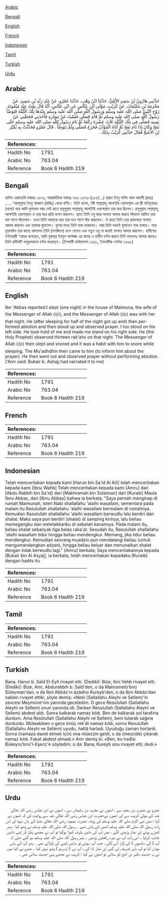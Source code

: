 [Arabic](#arabic)

[Bengali](#bengali)

[English](#english)

[French](#french)

[Indonesian](#indonesian)

[Tamil](#tamil)

[Turkish](#turkish)

[Urdu](#urdu)

## Arabic


<div dir="rtl" lang="ar" style={{fontSize:'larger',backgroundColor:'#f8f9fa',padding:20}}>
حَدَّثَنِي هَارُونُ بْنُ سَعِيدٍ الأَيْلِيُّ، حَدَّثَنَا ابْنُ وَهْبٍ، حَدَّثَنَا عَمْرٌو، عَنْ عَبْدِ رَبِّهِ بْنِ سَعِيدٍ، عَنْ مَخْرَمَةَ بْنِ سُلَيْمَانَ، عَنْ كُرَيْبٍ، مَوْلَى ابْنِ عَبَّاسٍ عَنِ ابْنِ عَبَّاسٍ، أَنَّهُ قَالَ نِمْتُ عِنْدَ مَيْمُونَةَ زَوْجِ النَّبِيِّ صلى الله عليه وسلم وَرَسُولُ اللَّهِ صلى الله عليه وسلم عِنْدَهَا تِلْكَ اللَّيْلَةَ فَتَوَضَّأَ رَسُولُ اللَّهِ صلى الله عليه وسلم ثُمَّ قَامَ فَصَلَّى فَقُمْتُ عَنْ يَسَارِهِ فَأَخَذَنِي فَجَعَلَنِي عَنْ يَمِينِهِ فَصَلَّى فِي تِلْكَ اللَّيْلَةِ ثَلاَثَ عَشْرَةَ رَكْعَةً ثُمَّ نَامَ رَسُولُ اللَّهِ صلى الله عليه وسلم حَتَّى نَفَخَ وَكَانَ إِذَا نَامَ نَفَخَ ثُمَّ أَتَاهُ الْمُؤَذِّنُ فَخَرَجَ فَصَلَّى وَلَمْ يَتَوَضَّأْ ‏.‏ قَالَ عَمْرٌو فَحَدَّثْتُ بِهِ بُكَيْرَ بْنَ الأَشَجِّ فَقَالَ حَدَّثَنِي كُرَيْبٌ بِذَلِكَ ‏.‏
</div>
<div style={{backgroundColor:'#f8f9fa',padding:20, marginBottom: 10}}><table> <thead> <tr> <th>References:</th> <th></th> </tr> </thead> <tbody><tr><td>Hadith No</td><td>1791</td></tr><tr><td>Arabic No</td><td>763.04</td></tr><tr><td>Reference</td><td>Book 6 Hadith 219</td></tr></tbody></table></div>

## Bengali


<div dir="ltr" lang="bn" style={{fontSize:'larger',backgroundColor:'#f8f9fa',padding:20}}>
হাদিস একাডেমি নাম্বারঃ ১৬৭৬, আন্তর্জাতিক নাম্বারঃ ৭৬৩ ১৬৭৬-(১৮৪/...) হারূন ইবনু সাঈদ আল আয়লী (রহঃ) ..... 'আবদুল্লাহ ইবনু আব্বাস (রাযিঃ) থেকে বর্ণিত। তিনি বলেন, নবী সাল্লাল্লাহু আলাইহি ওয়াসাল্লাম এর স্ত্রী মাইমূনাহর (খালা) ঘরে আমি ঘুমালাম আর সেই রাতে রসূলুল্লাহ সাল্লাল্লাহু আলাইহি ওয়াসাল্লাম তার ঘরে ছিলেন। রসূলুল্লাহ সাল্লাল্লাহু আলাইহি ওয়াসাল্লাম-ও তার ঘরে রাত্রি যাপন করলেন। রাতে তিনি ওযু করে সালাত আদায় করতে দাঁড়ালে আমিও তার বাম পাশে দাঁড়ালাম। তখন তিনি আমাকে ধরে তার ডান পাশে দাঁড় করালেন। ঐ রাতে তিনি তের রাকাআত সালাত আদায় করলেন এবং তারপর ঘুমালেন। ঘুমের মধ্যে তিনি নাক ডাকলেন। আর তিনি যখনই ঘুমাতেন নাক ডাকত। পরে মুয়াযযিন তার কাছে আসলেন তিনি (মসজিদে) চলে গেলেন এবং নতুন ওযু না করেই সালাত আদায় করলেন। হাদীসের বর্ণনাকারী 'আমর বলেছেন, আমি বুকায়র ইবনুল আশাজ্জ এর কাছে এ হাদীস বর্ণনা করলে তিনি বললেনঃ আমার কাছেও তিনি হাদীসটি অনুরূপভাবে বর্ণনা করেছেন। (ইসলামী ফাউন্ডেশন ১৬৬১, ইসলামীক সেন্টার ১৬৬৮)
</div>
<div style={{backgroundColor:'#f8f9fa',padding:20, marginBottom: 10}}><table> <thead> <tr> <th>References:</th> <th></th> </tr> </thead> <tbody><tr><td>Hadith No</td><td>1791</td></tr><tr><td>Arabic No</td><td>763.04</td></tr><tr><td>Reference</td><td>Book 6 Hadith 219</td></tr></tbody></table></div>

## English


<div dir="ltr" lang="en" style={{fontSize:'larger',backgroundColor:'#f8f9fa',padding:20}}>
Ibn 'Abbas reported:I slept (one night) in the house of Maimuna, the wife of the Messenger of Allah (ﷺ), and the Messenger of Allah (ﷺ) was with her that night. He (after sleeping for half of the night got up and) then performed ablution and then stood up and observed prayer. I too stood on his left side. He took hold of me and made me stand on his right side. He (the Holy Prophet) observed thirteen rak'ahs on that night. The Messenger of Allah (ﷺ) then slept and snored and it was a habit with him to snore while sleeping. The Mu'adhdhin then came to him (to inform him about the prayer). He then went out and observed prayer without performing ablution. ('Amr said: Bukair b. Ashajj had narrated it to me)
</div>
<div style={{backgroundColor:'#f8f9fa',padding:20, marginBottom: 10}}><table> <thead> <tr> <th>References:</th> <th></th> </tr> </thead> <tbody><tr><td>Hadith No</td><td>1791</td></tr><tr><td>Arabic No</td><td>763.04</td></tr><tr><td>Reference</td><td>Book 6 Hadith 219</td></tr></tbody></table></div>

## French


<div dir="ltr" lang="fr" style={{fontSize:'larger',backgroundColor:'#f8f9fa',padding:20}}>

</div>
<div style={{backgroundColor:'#f8f9fa',padding:20, marginBottom: 10}}><table> <thead> <tr> <th>References:</th> <th></th> </tr> </thead> <tbody><tr><td>Hadith No</td><td>1791</td></tr><tr><td>Arabic No</td><td>763.04</td></tr><tr><td>Reference</td><td>Book 6 Hadith 219</td></tr></tbody></table></div>

## Indonesian


<div dir="ltr" lang="id" style={{fontSize:'larger',backgroundColor:'#f8f9fa',padding:20}}>
Telah menceritakan kepada kami [Harun bin Sa'id Al Aili] telah menceritakan kepada kami [Ibnu Wahb] Telah menceritakan kepada kami [Amru] dari [Abdu Rabbih bin Sa'id] dari [Makhramah bin Sulaiman] dari [Kuraib] Maula Ibnu Abbas, dari [Ibnu Abbas] bahwa ia berkata; "Saya pernah menginap di rumah Maimunah, isteri Nabi shallallahu 'alaihi wasallam, sementara pada malam itu Rasulullah shallallahu 'alaihi wasallam bermalam di rumahnya. Kemudian Rasulullah shallallahu 'alaihi wasallam berwudlu lalu berdiri dan shalat. Maka saya pun berdiri (shalat) di samping kirinya, lalu beliau memegangku dan meletakkanku di sebelah kanannya. Pada malam itu, beliau shalat sebanyak tiga belas raka'at. Sesudah itu, Rasulullah shallallahu 'alaihi wasallam tidur hingga beliau mendengkur. Memang, jika tidur beliau mendengkur. Kemudian seorang muadzin pun mendatangi beliau (untuk mengumandangkan adzan), hingga beliau keluar dan menunaikan shalat dengan tidak berwudlu lagi." [Amru] berkata; Saya menceritakannya kepada [Bukair bin Al Asyaj], ia berkata, telah menceritakan kepadaku [Kuraib] dengan hadits itu
</div>
<div style={{backgroundColor:'#f8f9fa',padding:20, marginBottom: 10}}><table> <thead> <tr> <th>References:</th> <th></th> </tr> </thead> <tbody><tr><td>Hadith No</td><td>1791</td></tr><tr><td>Arabic No</td><td>763.04</td></tr><tr><td>Reference</td><td>Book 6 Hadith 219</td></tr></tbody></table></div>

## Tamil


<div dir="ltr" lang="ta" style={{fontSize:'larger',backgroundColor:'#f8f9fa',padding:20}}>

</div>
<div style={{backgroundColor:'#f8f9fa',padding:20, marginBottom: 10}}><table> <thead> <tr> <th>References:</th> <th></th> </tr> </thead> <tbody><tr><td>Hadith No</td><td>1791</td></tr><tr><td>Arabic No</td><td>763.04</td></tr><tr><td>Reference</td><td>Book 6 Hadith 219</td></tr></tbody></table></div>

## Turkish


<div dir="ltr" lang="tr" style={{fontSize:'larger',backgroundColor:'#f8f9fa',padding:20}}>
Bana, Harun b. Saîd El-Eylî rivayet etti. (Dediki): Bize, ibni Vehb rivayet etti. (Dediki): Bize, Amr, Abdurabbih b. Saîd'den, o da Mahrametü'bnü Süleyman'dan, o da İbni Abbâs'ın âzâdlısı Kureyb'den, o da İbni Abbâs'dan naklen rivayet ettiki, şöyle demiş: «Nebi (Sallallahu Aleyhi ve Sellem)'in zevcesi Meymûne'nin yanın­da geceledim. O gece Resulullah (Sallallahu Aleyhi ve Sellem) onun yanın­da idi. Derken Resulullah (Sallallahu Aleyhi ve Sellem) abdest aldı. Sonra kalkarak namaz kıldı. Ben de kalkarak sol tarafına durdum. Ama Resûlullah (Sallallahu Aleyhi ve Sellem), beni tutarak sağına durdurdu. Müteakiben o gece önüç rek'ât namaz kıldı, sonra Resulullah (Sallallahu Aleyhi ve Sellem) uyudu, hattâ harladı. Uyuduğu zaman horlardı. Sonra (namaza davet etmek için) ona müezzin geldi, o da (mescide) çıkarak namaz kıldı. Fakat abdest almadı.» Amr demiş ki: «Ben, bu hadîsi Bükeyru'bnü'l-Eşecc'e söyledim; o da: Bana, Kureyb onu rivayet etti; dedi.»
</div>
<div style={{backgroundColor:'#f8f9fa',padding:20, marginBottom: 10}}><table> <thead> <tr> <th>References:</th> <th></th> </tr> </thead> <tbody><tr><td>Hadith No</td><td>1791</td></tr><tr><td>Arabic No</td><td>763.04</td></tr><tr><td>Reference</td><td>Book 6 Hadith 219</td></tr></tbody></table></div>

## Urdu


<div dir="rtl" lang="ur" style={{fontSize:'larger',backgroundColor:'#f8f9fa',padding:20}}>
عمرو نے عبدربہ بن سعید سے ، انھوں نے مخرمہ بن سلیمان سے ، انھوں نے ابن عباس رضی اللہ تعالیٰ عنہ کے مولیٰ کریب سے اور انھوں نےحضرت ابن عباس رضی اللہ تعالیٰ عنہ سے روایت کی کہ انھوں نے کہا : میں نبی اکرم صلی اللہ علیہ وسلم کی زوجہ حضرت میمونہ رضی اللہ تعالیٰ عنہا کے ہاں سویا اور اس رات رسول اللہ صلی اللہ علیہ وسلم انھیں کے پاس تھے ۔ رسول اللہ صلی اللہ علیہ وسلم نے وضو کیا ، پھر کھڑے ہوئے اور نماز پڑھنے لگے ، میں آپ کی بائیں طرف کھڑا ہوگیا تو آپ نے مجھے پکڑ کر اپنی دائیں جانب کرلیا ۔ اس رات آپ نے تیرہ رکعتیں پڑھیں ۔ پھر رسول اللہ صلی اللہ علیہ وسلم سو گئے حتیٰ کہ آپ ( کے سانسوں ) کی آواز آنے لگی ، جب آپ سوتے تو سانس لینے کی آوازآتی تھی ۔ پھر آپ کے پاس موذن آیا تو آپ باہر تشریف لے گئے اور نماز ادا کی ، آپ نے ( ازسرنو ) وضو نہیں کیا ۔ عمرو نے کہا میں نے یہ حدیث بکیر بن اشج کو سنائی تو انھوں نے کہا : کریب نے مجھے یہی حدیث سنائی تھی ۔
</div>
<div style={{backgroundColor:'#f8f9fa',padding:20, marginBottom: 10}}><table> <thead> <tr> <th>References:</th> <th></th> </tr> </thead> <tbody><tr><td>Hadith No</td><td>1791</td></tr><tr><td>Arabic No</td><td>763.04</td></tr><tr><td>Reference</td><td>Book 6 Hadith 219</td></tr></tbody></table></div>